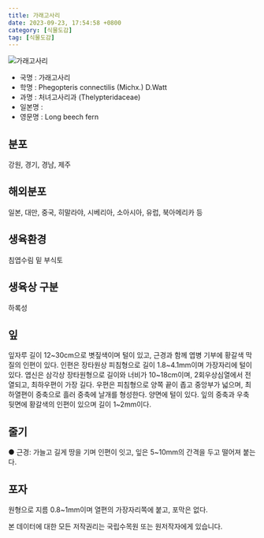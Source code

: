 ```yaml
---
title: 가래고사리
date: 2023-09-23, 17:54:58 +0800
category: [식물도감]
tag: [식물도감]
---
```




![가래고사리](http://www.nature.go.kr/fileUpload/plants/basic/Davalliaceae/Thelypteris/3712/3712_1_th2.jpg)
- 국명 : 가래고사리
- 학명 : Phegopteris connectilis (Michx.) D.Watt
- 과명 : 처녀고사리과 (Thelypteridaceae)
- 일본명 : 
- 영문명 : Long beech fern


## 분포
강원, 경기, 경남, 제주
## 해외분포
일본, 대만, 중국, 히말라야, 시베리아, 소아시아, 유럽, 북아메리카 등
## 생육환경
침엽수림 밑 부식토
## 생육상 구분
하록성
## 잎
잎자루 길이 12~30cm으로 볏짚색이며 털이 있고, 근경과 함께 엽병 기부에 황갈색 막질의 인편이 있다. 인편은 장타원상 피침형으로 길이 1.8~4.1mm이며 가장자리에 털이 있다. 엽신은 삼각상 장타원형으로 길이와 너비가 10~18cm이며, 2회우상심열에서 전열되고, 최하우편이 가장 길다. 우편은 피침형으로 양쪽 끝이 좁고 중앙부가 넓으며, 최하열편이 중축으로 흘러 중축에 날개를 형성한다. 양면에 털이 있다. 잎의 중축과 우축 뒷면에 황갈색의 인편이 있으며 길이 1~2mm이다.
## 줄기
● 근경: 가늘고 길게 땅을 기며 인편이 잇고, 잎은 5~10mm의 간격을 두고 떨어져 붙는다.
## 포자
원형으로 지름 0.8~1mm이며 열편의 가장자리쪽에 붙고, 포막은 없다.






본 데이터에 대한 모든 저작권리는 국립수목원 또는 원저작자에게 있습니다.
